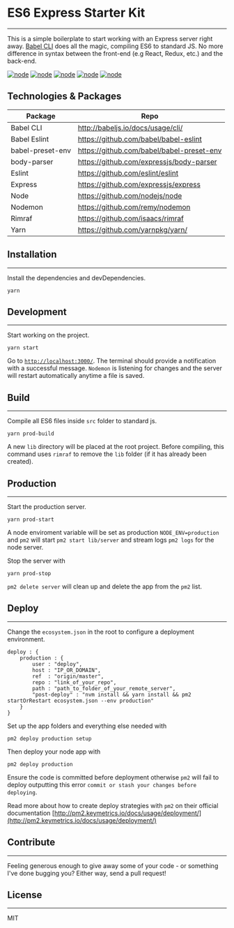# ES6 Express Starter Kit
----


This is a simple boilerplate to start working with an Express server right away. [Babel CLI](https://babeljs.io/docs/usage/cli/) does all the magic, compiling ES6 to standard JS. No more difference in syntax between the front-end (e.g React, Redux, etc.) and the back-end.

[![node](https://img.shields.io/badge/babel%20cli-v6.24.1-f5da55.svg)](http://babeljs.io/docs/usage/cli/) [![node](https://img.shields.io/badge/express-v4.16.2-lightgrey.svg)](http://expressjs.com/)  [![node](https://img.shields.io/badge/eslint-v4.1.1-463fd4.svg)](http://eslint.org/) [![node](https://img.shields.io/badge/nodemon-v1.12.1-76d04b.svg)](https://nodemon.io/) [![node](https://img.shields.io/badge/pm2-v2.7.2-5fd0eb.svg)](https://nodejs.org/)


## Technologies & Packages

| Package | Repo |
| ------ | ------ |
| Babel CLI | http://babeljs.io/docs/usage/cli/ |
| Babel Eslint | https://github.com/babel/babel-eslint |
| babel-preset-env | https://github.com/babel/babel-preset-env |
| body-parser | https://github.com/expressjs/body-parser |
| Eslint | https://github.com/eslint/eslint |
| Express | https://github.com/expressjs/express |
| Node | https://github.com/nodejs/node |
| Nodemon | https://github.com/remy/nodemon |
| Rimraf | https://github.com/isaacs/rimraf |
| Yarn | https://github.com/yarnpkg/yarn/ |

## Installation
----
Install the dependencies and devDependencies.
```
yarn
```

## Development
----
Start working on the project.
```
yarn start
```

Go to [`http://localhost:3000/`](localhost:3000). The terminal should provide a notification with a successful message. `Nodemon` is listening for changes and the server will restart automatically anytime a file is saved.

## Build
----
Compile all ES6 files inside `src` folder to standard js.
```
yarn prod-build
```
A new `lib` directory will be placed at the root project. Before compiling, this command uses `rimraf` to remove the `lib` folder (if it has already been created).

## Production
----
Start the production server.
```
yarn prod-start
```
A node enviroment variable will be set as production `NODE_ENV=production` and `pm2` will start `pm2 start lib/server` and stream logs `pm2 logs` for the node server.


Stop the server with
```
yarn prod-stop
```
`pm2 delete server` will clean up and delete the app from the `pm2` list.

## Deploy
----
Change the `ecosystem.json` in the root to configure a deployment environment.
```
deploy : {
    production : {
        user : "deploy",
        host : "IP_OR_DOMAIN",
        ref  : "origin/master",
        repo : "link_of_your_repo",
        path : "path_to_folder_of_your_remote_server",
        "post-deploy" : "nvm install && yarn install && pm2 startOrRestart ecosystem.json --env production"
    }
}
```
Set up the app folders and everything else needed with
```
pm2 deploy production setup
```

Then deploy your node app with
```
pm2 deploy production
```

Ensure the code is committed before deployment otherwise `pm2` will fail to deploy outputting this error `commit or stash your changes before deploying`.

Read more about how to create deploy strategies with `pm2` on their official documentation [http://pm2.keymetrics.io/docs/usage/deployment/](http://pm2.keymetrics.io/docs/usage/deployment/)

## Contribute
----
Feeling generous enough to give away some of your code - or something I've done bugging you? Either way, send a pull request!

## License
----

MIT
